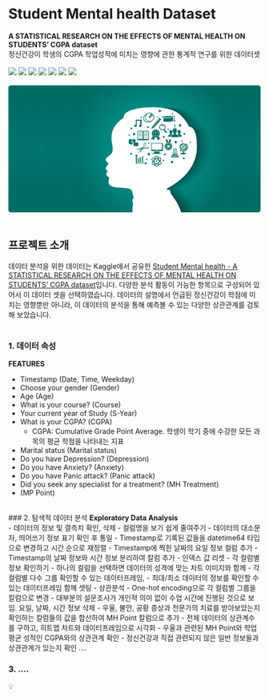 # Student Mental health Dataset
<b>A STATISTICAL RESEARCH ON THE EFFECTS OF MENTAL HEALTH ON STUDENTS’ CGPA dataset</b><br>
정신건강이 학생의 CGPA 학업성적에 미치는 영향에 관한 통계적 연구를 위한 데이터셋<br><br>
<img src="https://img.shields.io/badge/python-3776AB?style=flat&logo=python&logoColor=white"/> <img src="https://img.shields.io/badge/googlecolab-F9AB00?style=flat&logo=googlecolab&logoColor=white"/> <img src="https://img.shields.io/badge/numpy-013243?style=flat&logo=numpy&logoColor=white"/> <img src="https://img.shields.io/badge/pandas-150458?style=flat&logo=pandas&logoColor=white"/> <img src="https://img.shields.io/badge/streamlit-FF4B4B?style=flat&logo=streamlit&logoColor=white"/> <img src="https://img.shields.io/badge/amazonaws-232F3E?style=flat&logo=amazonaws&logoColor=white"/> <img src="https://img.shields.io/badge/linux-FCC624?style=flat&logo=linux&logoColor=white"/><br>
<br>
<img src="https://github.com/bopool/student_mental_health/blob/main/img/dataset-cover.jpg" alt="낮은 직사각형 초록색 바탕이미지 안에 인물의 옆모습으로 보이는 흰색 실루엣이 있다. 흰색 인물의 머리 부분에는 학생들의 생활을 상징하는 학사모와 연필 실험도구 차트 돋보기 등 다양한 아이콘 이미지들이 둥글게 배치되어 있다." style="border-radius:5px"><br><br>

## 프로젝트 소개
 
데이터 분석을 위한 데이터는 Kaggle에서 공유한 [Student Mental health - A STATISTICAL RESEARCH ON THE EFFECTS OF MENTAL HEALTH ON STUDENTS’ CGPA dataset](https://www.kaggle.com/datasets/shariful07/student-mental-health)입니다. 다양한 분석 활동이 가능한 항목으로 구성되어 있어서 이 데이터 셋을 선택하였습니다. 
데이터의 설명에서 언급된 정신건강이 학점에 미치는 영향뿐만 아니라, 이 데이터의 분석을 통해 예측볼 수 있는 다양한 상관관계를 검토해 보았습니다. <br><br>

### 1. 데이터 속성 <br>
<b>FEATURES</b><br>
- Timestamp (Date, Time, Weekday)<br>
- Choose your gender (Gender)<br>
- Age (Age)<br>
- What is your course? (Course)<br>
- Your current year of Study (S-Year)<br>
- What is your CGPA? (CGPA)<br>
  - CGPA: Cumulative Grade Point Average. 학생이 학기 중에 수강한 모든 과목의 평균 학점을 나타내는 지표
- Marital status (Marital status)<br>
- Do you have Depression? (Depression)<br>
- Do you have Anxiety? (Anxiety)<br>
- Do you have Panic attack? (Panic attack)<br>
- Did you seek any specialist for a treatment? (MH Treatment)<br>
- (MP Point)<br>
<br>
### 2. 탐색적 데이터 분석 
<b>Exploratory Data Analysis</b><br>
- 데이터의 정보 및 결측치 확인, 삭제
- 컬럼명을 보기 쉽게 줄여주기 
- 데이터의 대소문자, 띄어쓰기 정보 표기 확인 후 통일
- Timestamp로 기록된 값들을 datetime64 타입으로 변경하고 시간 순으로 재정렬
- Timestamp에 찍힌 날짜의 요일 정보 컬럼 추가 
- Timestamp의 날짜 정보와 시간 정보 분리하여 칼럼 추가
- 인덱스 값 리셋
- 각 컬럼별 정보 확인하기 
  - 하나의 컬럼을 선택하면 데이터의 성격에 맞는 차트 이미지와 함께 
  - 각 컬럼별 다수 그룹 확인할 수 있는 데이터프레임, 
  - 최대/최소 데이터의 정보를 확인할 수 있는 데이터프레임 함께 셋팅
- 상관분석 
  - One-hot encoding으로 각 컬럼별 그룹을 칼럼으로 변경
  - 대부분의 설문조사가 개인적 의미 없이 수업 시간에 진행된 것으로 보임. 요일, 날짜, 시간 정보 삭제
  - 우울, 불안, 공황 증상과 전문가의 치료를 받아보았는지 확인하는 칼럼들의 값을 합산하여 MH Point 칼럼으로 추가
  - 전체 데이터의 상관계수를 구하고, 히트맵 차트와 데이터프레임으로 시각화
  - 우울과 관련된 MH Point와 학업평균 성적인 CGPA와의 상관관계 확인
  - 정신건강과 직접 관련되지 않은 일반 정보들과 상관관계가 있는지 확인
  .... 
   
### 3. ....
💡

